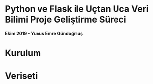 # Python ve Flask ile Uçtan Uca Veri Bilimi Proje Geliştirme Süreci

**Ekim 2019 - Yunus Emre Gündoğmuş**


# Kurulum

# Veriseti

